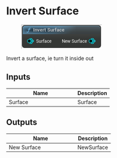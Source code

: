 # Invert Surface

<div align="left" data-full-width="false">

<figure><img src="../../../api/Surface/Invert_Surface.png" alt=""><figcaption></figcaption></figure>

</div>

Invert a surface, ie turn it inside out

## Inputs

<table><thead><tr><th width="170">Name</th><th>Description</th></tr></thead><tbody><tr><td>Surface</td><td>Surface</td></tr></tbody></table>

## Outputs

<table><thead><tr><th width="170">Name</th><th>Description</th></tr></thead><tbody><tr><td>New Surface</td><td>NewSurface</td></tr></tbody></table>
